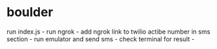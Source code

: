 # boulder
run index.js -
run ngrok -
add ngrok link to twilio actibe number in sms section -
run emulator and send sms -
check terminal for result -
